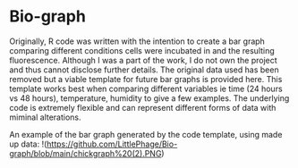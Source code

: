 # Bio-graph

Originally, R code was written with the intention to create a bar graph comparing different conditions cells were incubated in and the resulting fluorescence.
Although I was a part of the work, I do not own the project and thus cannot disclose further details.
The original data used has been removed but a viable template for future bar graphs is provided here.
This template works best when comparing different variables ie time (24 hours vs 48 hours), temperature, humidity to give a few examples.
The underlying code is extremely flexible and can represent different forms of data with miminal alterations.

An example of the bar graph generated by the code template, using made up data:
!(https://github.com/LittlePhage/Bio-graph/blob/main/chickgraph%20(2).PNG)
